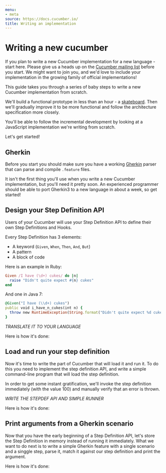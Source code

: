 ```yaml
---
menu:
- meta
source: https://docs.cucumber.io/
title: Writing an implementation
---
```


# Writing a new cucumber

If you plan to write a new Cucumber implementation for a new language - start
here. Please give us a heads up on the [Cucumber mailing
list](mailto:cukes@googlegroups.com) before you start. We might want to join
you, and we'd love to include your implementation in the growing family of
official implementations!

This guide takes you through a series of baby steps to write a new Cucumber
implementation from scratch.

We'll build a functional prototype in less than an hour - a
[skateboard](http://www.cantabilesoftware.com/blog/posts/12/Minimally-Viable-Cantabile-3).
Then we'll gradually improve it to be more functional and follow the
architecture specification more closely.

You'll be able to follow the incremental development by looking at
a JavaScript implementation we're writing from scratch.

Let's get started!

## Gherkin

Before you start you should make sure you have a working [Gherkin](/gherkin/gherkin-intro/)
parser that can parse and compile `.feature` files.

It isn't the first thing you'll use when you write a new Cucumber
implementation, but you'll need it pretty soon. An experienced
programmer should be able to port Gherkin3 to a new language in
about a week, so get started!

## Design your Step Definition API

Users of your Cucumber will use your Step Definition API to define their own
Step Definitions and Hooks.

Every Step Definition has 3 elements:

- A keyword (`Given`, `When`, `Then`, `And`, `But`)
- A pattern
- A block of code

Here is an example in Ruby:

```ruby
Given /I have (\d+) cukes/ do |n|
  raise "Didn't quite expect #{n} cukes"
end
```

And one in Java 7:

```ruby
@Given("I have (\\d+) cukes")
public void i_have_n_cukes(int n) {
  throw new RuntimeException(String.format("Didn't quite expect %d cukes", n));
}
```

*TRANSLATE IT TO YOUR LANGUAGE*

Here is how it's done:

<!-- TODO: - [JavaScript](1d75ca2123ae44154e9e80f40b4746c87bfc0486) -->

## Load and run your step definition

Now it's time to write the part of Cucumber that will load it and run it.
To do this you need to implement the step definition API, and write a simple
command-line program that will load the step definition.

In order to get some instant gratification, we'll invoke the step definition
immediately (with the value 100) and manually verify that an error is thrown.

*WRITE THE STEPDEF API AND SIMPLE RUNNER*

Here is how it's done:

<!-- TODO: - [JavaScript](8b296ef98d0a6b90beb7e2b23cab7802fd4f6df4): `node lib/cucumber/cli/main.js` -->

## Print arguments from a Gherkin scenario

Now that you have the early beginning of a Step Definition API,
let's store the Step Definition in memory instead of running it
immediately. What we want to do next is to write a simple
Gherkin feature with a single scenario and a singgle step, parse it,
match it against our step definition and print the argument.

Here is how it's done:

<!-- TODO: - [JavaScript](a183114b026fd30db22aaf7f73421f32e169a0cd) -->
